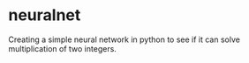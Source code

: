 # neuralnet
Creating a simple neural network in python to see if it can solve multiplication of two integers.
